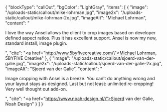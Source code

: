{
    "blockType": "callOut",
    "bgColor": "LightGray",
    "items": [
        {
            "image": "/uploads-static/callout/mike-lohrman.jpg",
            "image2x": "/uploads-static/callout/mike-lohrman-2x.jpg",
            "imageAlt": "Michael Lohrman",
            "content": "<p>I love the way Ansel allows the client to crop images based on developer defined aspect ratios. Plus it has excellent support. Ansel is now my new, standard install, image plugin.</p>",
            "cite": "<a href=\"http://www.5byfivecreative.com/\">Michael Lohrman</a>, 5BYFIVE Creative"
        },
        {
            "image": "/uploads-static/callout/sjoerd-van-der-galie.jpg",
            "image2x": "/uploads-static/callout/sjoerd-van-der-galie-2x.jpg",
            "imageAlt": "Sjoerd van der Galie",
            "content": "<p>Image cropping with Ansel is a breeze. You can’t do anything wrong and your layout stays as designed. Last but not least: unlimited re-cropping! Very well thought out add-on.</p>",
            "cite": "<a href=\"https://www.noah-design.nl/\">Sjoerd van der Galie</a>, Noah Design"
        }
    ]
}
